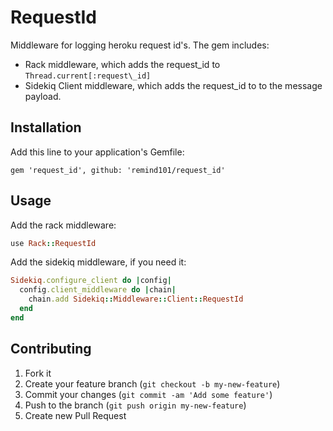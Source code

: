 # RequestId

Middleware for logging heroku request id's. The gem includes:

* Rack middleware, which adds the request\_id to `Thread.current[:request\_id]`
* Sidekiq Client middleware, which adds the request\_id to to the message
  payload.

## Installation

Add this line to your application's Gemfile:

```
gem 'request_id', github: 'remind101/request_id'
```

## Usage

Add the rack middleware:

```ruby
use Rack::RequestId
```

Add the sidekiq middleware, if you need it:

```ruby
Sidekiq.configure_client do |config|
  config.client_middleware do |chain|
    chain.add Sidekiq::Middleware::Client::RequestId
  end
end
```

## Contributing

1. Fork it
2. Create your feature branch (`git checkout -b my-new-feature`)
3. Commit your changes (`git commit -am 'Add some feature'`)
4. Push to the branch (`git push origin my-new-feature`)
5. Create new Pull Request
